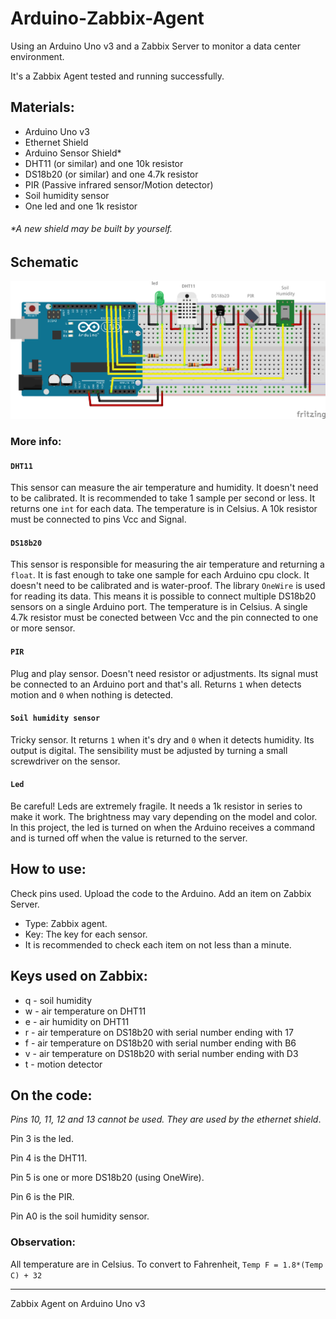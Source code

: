 # Arduino-Zabbix-Agent

Using an Arduino Uno v3 and a Zabbix Server to monitor a data center environment.

It's a Zabbix Agent tested and running successfully.

## Materials:

- Arduino Uno v3
- Ethernet Shield
- Arduino Sensor Shield*
- DHT11 (or similar) and one 10k resistor
- DS18b20 (or similar) and one 4.7k resistor
- PIR (Passive infrared sensor/Motion detector)
- Soil humidity sensor
- One led and one 1k resistor

###### *A new shield may be built by yourself.

## Schematic
![Schematic](Sketch.png)

### More info:

#### `DHT11`
This sensor can measure the air temperature and humidity. It doesn't need to be calibrated. It is recommended to take 1 sample per second or less. It returns one `int` for each data. The temperature is in Celsius. A 10k resistor must be connected to pins Vcc and Signal.

#### `DS18b20`
This sensor is responsible for measuring the air temperature and returning a `float`. It is fast enough to take one sample for each Arduino cpu clock. It doesn't need to be calibrated and is water-proof. The library `OneWire` is used for reading its data. This means it is possible to connect multiple DS18b20 sensors on a single Arduino port. The temperature is in Celsius. A single 4.7k resistor must be conected between Vcc and the pin connected to one or more sensor.

#### `PIR`
Plug and play sensor. Doesn't need resistor or adjustments. Its signal must be connected to an Arduino port and that's all. Returns `1` when detects motion and `0` when nothing is detected.

#### `Soil humidity sensor`
Tricky sensor. It returns `1` when it's dry and `0` when it detects humidity. Its output is digital. The sensibility must be adjusted by turning a small screwdriver on the sensor.

#### `Led`
Be careful! Leds are extremely fragile. It needs a 1k resistor in series to make it work. The brightness may vary depending on the model and color. In this project, the led is turned on when the Arduino receives a command and
is turned off when the value is returned to the server.

## How to use:

Check pins used.
Upload the code to the Arduino.
Add an item on Zabbix Server.
 - Type: Zabbix agent.
 - Key: The key for each sensor.
 - It is recommended to check each item on not less than a minute.

## Keys used on Zabbix:

* q - soil humidity
* w - air temperature on DHT11
* e - air humidity on DHT11
* r - air temperature on DS18b20 with serial number ending with 17
* f - air temperature on DS18b20 with serial number ending with B6
* v - air temperature on DS18b20 with serial number ending with D3
* t - motion detector

## On the code:

*Pins 10, 11, 12 and 13 cannot be used. They are used by the ethernet shield*.

Pin 3 is the led.

Pin 4 is the DHT11.

Pin 5 is one or more DS18b20 (using OneWire).

Pin 6 is the PIR.

Pin A0 is the soil humidity sensor.

### Observation:
All temperature are in Celsius.
To convert to Fahrenheit,
`Temp F = 1.8*(Temp C) + 32`

---
Zabbix Agent on Arduino Uno v3
